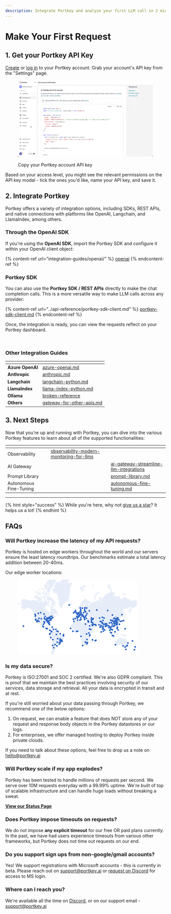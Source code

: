 ```yaml
---
description: Integrate Portkey and analyze your first LLM call in 2 minutes!
---
```


# Make Your First Request

## 1. Get your Portkey API Key

[Create](https://app.portkey.ai/signup) or [log in](https://app.portkey.ai/login) to your Portkey account. Grab your account's API key from the "Settings" page.

<div align="left" data-full-width="false">

<figure><img src="../.gitbook/assets/CleanShot 2024-08-14 at 02.35.03.gif" alt=""><figcaption><p>Copy your Portkey account API key</p></figcaption></figure>

</div>

Based on your access level, you might see the relevant permissions on the API key modal - tick the ones you'd like, name your API key, and save it.

## 2. Integrate Portkey

Portkey offers a variety of integration options, including SDKs, REST APIs, and native connections with platforms like OpenAI, Langchain, and LlamaIndex, among others.

### Through the OpenAI SDK

If you're using the **OpenAI SDK**, import the Portkey SDK and configure it within your OpenAI client object:

{% content-ref url="integration-guides/openai/" %}
[openai](integration-guides/openai/)
{% endcontent-ref %}

### Portkey SDK

You can also use the **Portkey SDK / REST APIs** directly to make the chat completion calls. This is a more versatile way to make LLM calls across any provider:

{% content-ref url="../api-reference/portkey-sdk-client.md" %}
[portkey-sdk-client.md](../api-reference/portkey-sdk-client.md)
{% endcontent-ref %}

Once, the integration is ready, you can view the requests reflect on your Portkey dashboard.

<figure><img src="../.gitbook/assets/analytics_logs (1).gif" alt=""><figcaption></figcaption></figure>

### Other Integration Guides

<table data-view="cards"><thead><tr><th></th><th data-hidden data-card-target data-type="content-ref"></th></tr></thead><tbody><tr><td><strong>Azure OpenAI</strong></td><td><a href="integration-guides/azure-openai.md">azure-openai.md</a></td></tr><tr><td><strong>Anthropic</strong></td><td><a href="integration-guides/anthropic.md">anthropic.md</a></td></tr><tr><td><strong>Langchain</strong></td><td><a href="integration-guides/langchain-python.md">langchain-python.md</a></td></tr><tr><td><strong>LlamaIndex</strong></td><td><a href="integration-guides/llama-index-python.md">llama-index-python.md</a></td></tr><tr><td><strong>Ollama</strong></td><td><a href="broken-reference/">broken-reference</a></td></tr><tr><td><strong>Others</strong></td><td><a href="../provider-endpoints/gateway-for-other-apis.md">gateway-for-other-apis.md</a></td></tr></tbody></table>

## 3. Next Steps

Now that you're up and running with Portkey, you can dive into the various Portkey features to learn about all of the supported functionalities:

<table data-view="cards"><thead><tr><th></th><th data-hidden data-type="content-ref"></th><th data-hidden data-card-target data-type="content-ref"></th></tr></thead><tbody><tr><td>Observability</td><td><a href="../product/observability-modern-monitoring-for-llms/">observability-modern-monitoring-for-llms</a></td><td></td></tr><tr><td>AI Gateway</td><td></td><td><a href="../product/ai-gateway-streamline-llm-integrations/">ai-gateway-streamline-llm-integrations</a></td></tr><tr><td>Prompt Library</td><td></td><td><a href="../product/prompt-library.md">prompt-library.md</a></td></tr><tr><td>Autonomous Fine-Tuning</td><td></td><td><a href="../product/autonomous-fine-tuning.md">autonomous-fine-tuning.md</a></td></tr></tbody></table>

***

{% hint style="success" %}
While you're here, why not [give us a star](https://git.new/ai-gateway-docs)? It helps us a lot!
{% endhint %}

## FAQs

### Will Portkey increase the latency of my API requests?

Portkey is hosted on edge workers throughout the world and our servers ensure the least latency roundtrips. Our benchmarks estimate a total latency addition between 20-40ms.

Our edge worker locations:

<figure><img src="../.gitbook/assets/image (1) (1) (1) (1) (1) (1) (1) (1) (1) (1) (1) (1) (1).png" alt="" width="375"><figcaption></figcaption></figure>

### Is my data secure?

Portkey is ISO:27001 and SOC 2 certified. We're also GDPR compliant. This is proof that we maintain the best practices involving security of our services, data storage and retrieval. All your data is encrypted in transit and at rest.

If you're still worried about your data passing through Portkey, we recommend one of the below options:

1. On request, we can enable a feature that does NOT store any of your request and response body objects in the Portkey datastores or our logs.
2. For enterprises, we offer managed hosting to deploy Portkey inside private clouds.

If you need to talk about these options, feel free to drop us a note on hello@portkey.ai

### Will Portkey scale if my app explodes?

Portkey has been tested to handle millions of requests per second. We serve over 10M requests everyday with a 99.99% uptime. We're built of top of scalable infrastructure and can handle huge loads without breaking a sweat.

[**View our Status Page**](https://status.portkey.ai)

### Does Portkey impose timeouts on requests?

We do not impose **any explicit timeout** for our free OR paid plans currently. In the past, we have had users experience timeouts from various other frameworks, but Portkey does not time out requests on our end.

### Do you support sign ups from non-google/gmail accounts?

Yes! We support registrations with Microsoft accounts - this is currently in beta. Please reach out on support@portkey.ai or [request on Discord](https://discord.gg/kXYKpPGasJ) for access to MS login.

### Where can I reach you?

We're available all the time on [Discord](https://discord.gg/DD7vgKK299), or on our support email - support@portkey.ai
